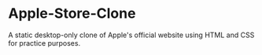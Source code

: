 # Apple-Store-Clone
A static desktop-only clone of Apple's official website using HTML and CSS for practice purposes.
